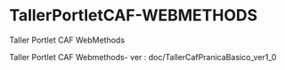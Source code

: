 # TallerPortletCAF-WEBMETHODS

Taller Portlet CAF WebMethods

Taller Portlet CAF Webmethods- ver : doc/TallerCafPranicaBasico_ver1_0
